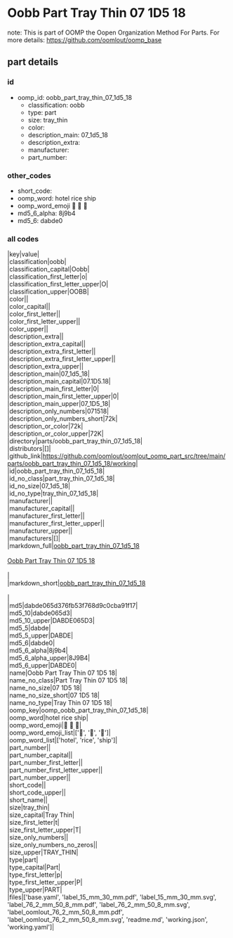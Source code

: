 # Oobb Part Tray Thin 07 1D5 18  

note: This is part of OOMP the Oopen Organization Method For Parts. For more details: https://github.com/oomlout/oomp_base

##  part details





### id
* oomp_id: oobb_part_tray_thin_07_1d5_18
  * classification: oobb
  * type: part
  * size: tray_thin
  * color: 
  * description_main: 07_1d5_18
  * description_extra: 
  * manufacturer: 
  * part_number: 

### other_codes
* short_code: 
* oomp_word: hotel rice ship
* oomp_word_emoji :hotel: :rice: :ship:
* md5_6_alpha: 8j9b4
* md5_6: dabde0

### all codes 
|key|value|  
|classification|oobb|  
|classification_capital|Oobb|  
|classification_first_letter|o|  
|classification_first_letter_upper|O|  
|classification_upper|OOBB|  
|color||  
|color_capital||  
|color_first_letter||  
|color_first_letter_upper||  
|color_upper||  
|description_extra||  
|description_extra_capital||  
|description_extra_first_letter||  
|description_extra_first_letter_upper||  
|description_extra_upper||  
|description_main|07_1d5_18|  
|description_main_capital|07.1D5.18|  
|description_main_first_letter|0|  
|description_main_first_letter_upper|0|  
|description_main_upper|07_1D5_18|  
|description_only_numbers|071518|  
|description_only_numbers_short|72k|  
|description_or_color|72k|  
|description_or_color_upper|72K|  
|directory|parts/oobb_part_tray_thin_07_1d5_18|  
|distributors|[]|  
|github_link|https://github.com/oomlout/oomlout_oomp_part_src/tree/main/parts/oobb_part_tray_thin_07_1d5_18/working|  
|id|oobb_part_tray_thin_07_1d5_18|  
|id_no_class|part_tray_thin_07_1d5_18|  
|id_no_size|07_1d5_18|  
|id_no_type|tray_thin_07_1d5_18|  
|manufacturer||  
|manufacturer_capital||  
|manufacturer_first_letter||  
|manufacturer_first_letter_upper||  
|manufacturer_upper||  
|manufacturers|[]|  
|markdown_full|[oobb_part_tray_thin_07_1d5_18](https://github.com/oomlout/oomlout_oomp_part_src/tree/main/parts/oobb_part_tray_thin_07_1d5_18/working)<br>[](https://github.com/oomlout/oomlout_oomp_part_src/tree/main/parts/oobb_part_tray_thin_07_1d5_18/working)<br>[Oobb Part Tray Thin 07 1D5 18](https://github.com/oomlout/oomlout_oomp_part_src/tree/main/parts/oobb_part_tray_thin_07_1d5_18/working)<br><br>|  
|markdown_short|[oobb_part_tray_thin_07_1d5_18](https://github.com/oomlout/oomlout_oomp_part_src/tree/main/parts/oobb_part_tray_thin_07_1d5_18/working)<br><br>|  
|md5|dabde065d376fb53f768d9c0cba91f17|  
|md5_10|dabde065d3|  
|md5_10_upper|DABDE065D3|  
|md5_5|dabde|  
|md5_5_upper|DABDE|  
|md5_6|dabde0|  
|md5_6_alpha|8j9b4|  
|md5_6_alpha_upper|8J9B4|  
|md5_6_upper|DABDE0|  
|name|Oobb Part Tray Thin 07 1D5 18|  
|name_no_class|Part Tray Thin 07 1D5 18|  
|name_no_size|07 1D5 18|  
|name_no_size_short|07 1D5 18|  
|name_no_type|Tray Thin 07 1D5 18|  
|oomp_key|oomp_oobb_part_tray_thin_07_1d5_18|  
|oomp_word|hotel rice ship|  
|oomp_word_emoji|:hotel: :rice: :ship:|  
|oomp_word_emoji_list|[':hotel:', ':rice:', ':ship:']|  
|oomp_word_list|['hotel', 'rice', 'ship']|  
|part_number||  
|part_number_capital||  
|part_number_first_letter||  
|part_number_first_letter_upper||  
|part_number_upper||  
|short_code||  
|short_code_upper||  
|short_name||  
|size|tray_thin|  
|size_capital|Tray Thin|  
|size_first_letter|t|  
|size_first_letter_upper|T|  
|size_only_numbers||  
|size_only_numbers_no_zeros||  
|size_upper|TRAY_THIN|  
|type|part|  
|type_capital|Part|  
|type_first_letter|p|  
|type_first_letter_upper|P|  
|type_upper|PART|  
|files|['base.yaml', 'label_15_mm_30_mm.pdf', 'label_15_mm_30_mm.svg', 'label_76_2_mm_50_8_mm.pdf', 'label_76_2_mm_50_8_mm.svg', 'label_oomlout_76_2_mm_50_8_mm.pdf', 'label_oomlout_76_2_mm_50_8_mm.svg', 'readme.md', 'working.json', 'working.yaml']|  
